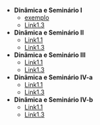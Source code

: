 - **Dinâmica e Seminário I**
  - [exemplo](docs/dinamica-e-seminario-1/exemplo.md)
  - [Link1.3](https://www.google.com)
- **Dinâmica e Seminário II**
  - [Link1.1](https://www.google.com)
  - [Link1.3](https://www.google.com)
- **Dinâmica e Seminário III**
  - [Link1.1](https://www.google.com)
  - [Link1.3](https://www.google.com)
- **Dinâmica e Seminário IV-a**
  - [Link1.1](https://www.google.com)
  - [Link1.3](https://www.google.com)
- **Dinâmica e Seminário IV-b**
  - [Link1.1](https://www.google.com)
  - [Link1.3](https://www.google.com)
